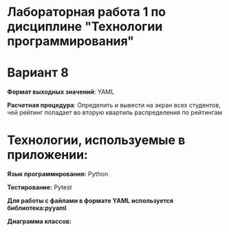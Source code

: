 # Лабораторная работа 1 по дисциплине "Технологии программирования"

# Вариант 8

**Формат выходных значений**: YAML

**Расчетная процедура**: Определить и вывести на экран всех студентов, чей
рейтинг попадает во вторую квартиль распределения по рейтингам

# Технологии, используемые в приложении: 

**Язык программирования:** Python

**Тестирование:** Pytest

**Для работы с файлами в формате YAML используется библиотека:pyyaml**

**Диаграмма классов:**

